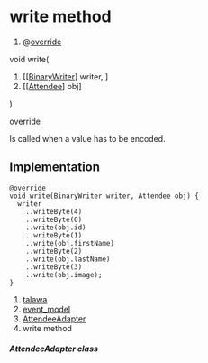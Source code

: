 
<div>

# write method

</div>


<div>

1.  @[override](https://api.flutter.dev/flutter/dart-core/override-constant.html)

</div>

void write(

1.  [[[BinaryWriter](https://pub.dev/documentation/hive/2.2.3/hive/BinaryWriter-class.html)]
    writer, ]
2.  [[[Attendee](../../models_events_event_model/Attendee-class.html)]
    obj]

)


override




Is called when a value has to be encoded.



## Implementation

``` language-dart
@override
void write(BinaryWriter writer, Attendee obj) {
  writer
    ..writeByte(4)
    ..writeByte(0)
    ..write(obj.id)
    ..writeByte(1)
    ..write(obj.firstName)
    ..writeByte(2)
    ..write(obj.lastName)
    ..writeByte(3)
    ..write(obj.image);
}
```







1.  [talawa](../../index.html)
2.  [event_model](../../models_events_event_model/)
3.  [AttendeeAdapter](../../models_events_event_model/AttendeeAdapter-class.html)
4.  write method

##### AttendeeAdapter class







